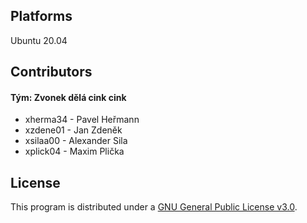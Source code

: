 
## Platforms
Ubuntu 20.04

## Contributors
#### Tým: Zvonek dělá cink cink
- xherma34 - Pavel Heřmann
- xzdene01 - Jan Zdeněk
- xsilaa00 - Alexander Sila 
- xplick04 - Maxim Plička

## License
This program is distributed under a [GNU General Public License v3.0](LICENSE).
